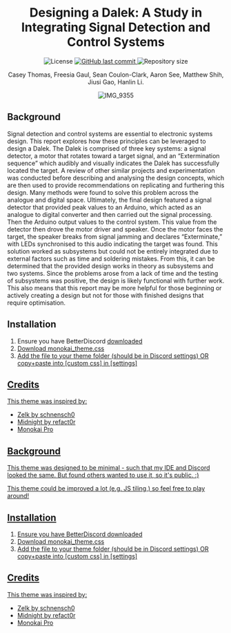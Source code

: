 <div align=center><h1>Designing a Dalek: A Study in Integrating Signal Detection and Control Systems
</h1>
<p>

<img alt="License" src="https://img.shields.io/badge/license-MIT-brightgreen">
<a href="https://github.com/freesiagaul/monokai-pro-betterdiscord/commits/main/">
    <img alt="GitHub last commit" src="https://img.shields.io/github/last-commit/freesiagaul/monokai-pro-betterdiscord">
</a>
<img alt="Repository size" src="https://img.shields.io/github/repo-size/freesiagaul/monokai-pro-betterdiscord">
</p>

Casey Thomas, Freesia Gaul, Sean Coulon-Clark, Aaron See, Matthew Shih,
 Jiusi Gao, Hanlin Li.

![IMG_9355](https://github.com/user-attachments/assets/a65ce7af-7dfb-46b7-94c5-c7e7d1049bf3)


<div align=left><h2></h2>

<div align=left><h2>Background</h2>

Signal detection and control systems are essential to electronic systems design. This report explores how these principles can be leveraged to design a Dalek. The Dalek is comprised of three key systems: a signal detector, a motor that rotates toward a target signal, and an “Extermination sequence” which audibly and visually indicates the Dalek has successfully located the target. A review of other similar projects and experimentation was conducted before describing and analysing the design concepts, which are then used to provide recommendations on replicating and furthering this design. Many methods were found to solve this problem across the analogue and digital space. Ultimately, the final design featured a signal detector that provided peak values to an Arduino, which acted as an analogue to digital converter and then carried out the signal processing. Then the Arduino output values to the control system. This value from the detector then drove the motor driver and speaker. Once the motor faces the target, the speaker breaks from signal jamming and declares “Exterminate,” with LEDs synchronised to this audio indicating the target was found. This solution worked as subsystems but could not be entirely integrated due to external factors such as time and soldering mistakes. From this, it can be determined that the provided design works in theory as subsystems and two systems. Since the problems arose from a lack of time and the testing of subsystems was positive, the design is likely functional with further work. This also means that this report may be more helpful for those beginning or actively creating a design but not for those with finished designs that require optimisation.


<div align=left><h2>Installation</h2>
<ol>
 <li>Ensure you have BetterDiscord <a href=https://betterdiscord.app/>downloaded </li>
 <li>Download monokai_theme.css </li>
 <li>Add the file to your theme folder (should be in Discord settings) OR copy+paste into [custom css] in [settings]</li>
  
</ol>



<div align=left><h2>Credits</h2>

This theme was inspired by:

<ul>
  <li> <a href=https://github.com/schnensch0/zelk> Zelk by schnensch0 </li>
  <li> <a href=https://github.com/refact0r/midnight-discord> Midnight by refact0r </li>
  <li> <a href=https://monokai.pro/vscode> Monokai Pro</li>
</ul>




<div align=left><h2>Background</h2>

This theme was designed to be minimal - such that my IDE and Discord looked the same. But found others wanted to use it, so it's public. :) <br>

This theme could be improved a lot (e.g. JS tiling,) so feel free to play around!

<div align=left><h2>Installation</h2>
<ol>
 <li>Ensure you have BetterDiscord <a href=https://betterdiscord.app/>downloaded </li>
 <li>Download monokai_theme.css </li>
 <li>Add the file to your theme folder (should be in Discord settings) OR copy+paste into [custom css] in [settings]</li>
  
</ol>



<div align=left><h2>Credits</h2>

This theme was inspired by:

<ul>
  <li> <a href=https://github.com/schnensch0/zelk> Zelk by schnensch0 </li>
  <li> <a href=https://github.com/refact0r/midnight-discord> Midnight by refact0r </li>
  <li> <a href=https://monokai.pro/vscode> Monokai Pro</li>
</ul>



